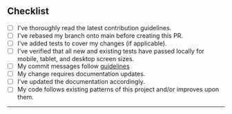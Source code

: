 <!--- Ensure PR title matches issue title -->
<!-- For example: -->
<!-- Issue -> fix(portal/header): clicking resources button goes to sponsors page instead of resources page -->
<!-- Branch -> mfarabi/fix/157-clicking-resources-button-goes-to-sponsors-page-instead-of-resources-page -->
<!-- Pull Request -> fix(portal/header): clicking resources button goes to sponsors page instead of resources page -->

## Checklist

<!--- Go over all the following points, and put an `x` in all the boxes that apply. -->
<!--- If you're unsure about any of these, don't hesitate to ask. We're here to help. -->

- [ ] I've thoroughly read the latest contribution guidelines.
- [ ] I've rebased my branch onto main before creating this PR.
- [ ] I've added tests to cover my changes (if applicable).
- [ ] I've verified that all new and existing tests have passed locally for mobile, tablet, and desktop screen sizes.
- [ ] My commit messages follow [guidelines](https://docs.cuhacking.ca/contribution-guidelines/conventional-commits)
- [ ] My change requires documentation updates.
- [ ] I've updated the documentation accordingly.
- [ ] My code follows existing patterns of this project and/or improves upon them.

---

<!-- ## Screenshots (if applicable) -->

<!-- | Before             | After             | -->
<!-- | ------------------ | ----------------- | -->
<!-- | Before screenshots | After screenshots | -->
